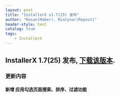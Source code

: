 ```yaml
---
layout: post
title: "InstallerX v1.7(25) 发布"
author: "Rosan(Maker), RinCynar(Repost)"
header-style: text
catalog: true
tags:
    - InstallerX
---
```


## InstallerX 1.7(25) 发布, [下载该版本](/file/InstallerX_1.7(25).apk).

### 更新内容

#### 新增 应用勾选页面搜索、排序、过滤功能